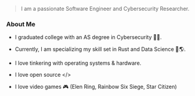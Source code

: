 > I am a passionate Software Engineer and Cybersecurity Researcher.

### About Me

- I graduated college with an AS degree in Cybersecurity 👨‍🎓.

- Currently, I am specializing my skill set in Rust and Data Science 🦀🌎.

- I love tinkering with operating systems & hardware.

- I love open source </>

- I love video games 🎮 (Elen Ring, Rainbow Six Siege, Star Citizen)
